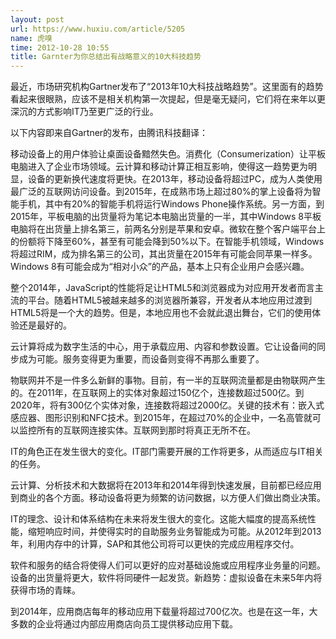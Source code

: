 ```yaml
---
layout: post
url: https://www.huxiu.com/article/5205
name: 虎嗅
time: 2012-10-28 10:55
title: Garnter为你总结出有战略意义的10大科技趋势
---
```

最近，市场研究机构Gartner发布了“2013年10大科技战略趋势”。这里面有的趋势看起来很眼熟，应该不是相关机构第一次提起，但是毫无疑问，它们将在来年以更深沉的方式影响IT乃至更广泛的行业。

以下内容即来自Gartner的发布，由腾讯科技翻译：

移动设备上的用户体验让桌面设备黯然失色。消费化（Consumerization）让平板电脑进入了企业市场领域。云计算和移动计算正相互影响，使得这一趋势更为明显，设备的更新换代速度将更快。在2013年，移动设备将超过PC，成为人类使用最广泛的互联网访问设备。到2015年，在成熟市场上超过80%的掌上设备将为智能手机，其中有20%的智能手机将运行Windows Phone操作系统。另一方面，到2015年，平板电脑的出货量将为笔记本电脑出货量的一半，其中Windows 8平板电脑将在出货量上排名第三，前两名分别是苹果和安卓。微软在整个客户端平台上的份额将下降至60%，甚至有可能会降到50%以下。在智能手机领域，Windows将超过RIM，成为排名第三的公司，其出货量在2015年有可能会同苹果一样多。Windows 8有可能会成为“相对小众”的产品，基本上只有企业用户会感兴趣。

整个2014年，JavaScript的性能将足让HTML5和浏览器成为对应用开发者而言主流的平台。随着HTML5被越来越多的浏览器所兼容，开发者从本地应用过渡到HTML5将是一个大的趋势。但是，本地应用也不会就此退出舞台，它们的使用体验还是最好的。

云计算将成为数字生活的中心，用于承载应用、内容和参数设置。它让设备间的同步成为可能。服务变得更为重要，而设备则变得不再那么重要了。

物联网并不是一件多么新鲜的事物。目前，有一半的互联网流量都是由物联网产生的。在2011年，在互联网上的实体对象超过150亿个，连接数超过500亿。到2020年，将有300亿个实体对象，连接数将超过2000亿。关键的技术有：嵌入式感应器、图形识别和NFC技术。到2015年，在超过70%的企业中，一名高管就可以监控所有的互联网连接实体。互联网到那时将真正无所不在。

IT的角色正在发生很大的变化。IT部门需要开展的工作将更多，从而适应与IT相关的任务。

云计算、分析技术和大数据将在2013年和2014年得到快速发展，目前都已经应用到商业的各个方面。移动设备将更为频繁的访问数据，以方便人们做出商业决策。

IT的理念、设计和体系结构在未来将发生很大的变化。这能大幅度的提高系统性能，缩短响应时间，并使得实时的自助服务业务智能成为可能。从2012年到2013年，利用内存中的计算，SAP和其他公司将可以更快的完成应用程序交付。

软件和服务的结合将使得人们可以更好的应对基础设施或应用程序业务量的问题。设备的出货量将更大，软件将同硬件一起发货。新趋势：虚拟设备在未来5年内将获得市场的青睐。

到2014年，应用商店每年的移动应用下载量将超过700亿次。也是在这一年，大多数的企业将通过内部应用商店向员工提供移动应用下载。

